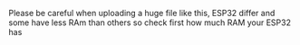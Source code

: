 Please be careful when uploading a huge file like this, ESP32 differ and some have less RAm than others so check first how much RAM your ESP32 has
